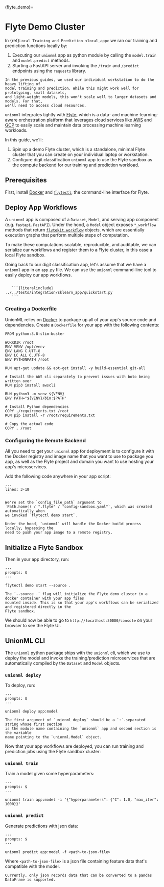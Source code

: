 (flyte_demo)=

# Flyte Demo Cluster

In {ref}`Local Training and Prediction <local_app>` we ran our training and prediction
functions locally by:

1. Executing our `unionml` app as python module by calling the `model.train` and
   `model.predict` methods.
2. Starting a FastAPI server and invoking the `/train` and `/predict` endpoints using
   the `requests` library.

```{note}
In the previous guides, we used our individual workstation to do the heavy lifting of
model training and prediction. While this might work well for prototyping, small datasets,
and light-weight models, this won't scale well to larger datasets and models. For that,
we'll need to access cloud resources.
```

`unionml` integrates tightly with [Flyte](https://docs.flyte.org/en/latest/), which is
a data- and machine-learning-aware orchestration platform that leverages cloud services like
[AWS](https://aws.amazon.com/) and [GCP](https://cloud.google.com/) to easily scale and
maintain data processing machine learning workloads.

In this guide, we'll:

1. Spin up a demo Flyte cluster, which is a standalone, minimal Flyte cluster that you can
   create on your individual laptop or workstation.
2. Configure digit classification `unionml` app to use the Flyte sandbox as the compute
   backend for our training and prediction workload.

## Prerequisites

First, install [Docker](https://docs.docker.com/get-docker/) and
[`flytectl`](https://docs.flyte.org/projects/flytectl/en/latest/index.html#installation),
the command-line interface for Flyte.


## Deploy App Workflows

A `unionml` app is composed of a `Dataset`, `Model`, and serving app component
(e.g. `fastapi.FastAPI`). Under the hood, a `Model` object exposes
`*_workflow` methods that return [`flytekit.workflow`](https://docs.flyte.org/projects/flytekit/en/latest/generated/flytekit.workflow.html#flytekit.workflow) objects, which are essentially
execution graphs that perform multiple steps of computation.

To make these computations scalable, reproducible, and auditable, we can serialize
our workflows and register them to a Flyte cluster, in this case a local Flyte sandbox.

Going back to our digit classification app, let's assume that we have a `unionml`
app in an `app.py` file. We can use the `unionml` command-line tool to easily deploy
our app workflows.

````{dropdown} See app source

   ```{literalinclude} ../../tests/integration/sklearn_app/quickstart.py
   ```

````
### Creating a Dockerfile

UnionML relies on [Docker](https://www.docker.com/) to package up all of your app's
source code and dependencies. Create a `Dockerfile` for your app with the following
contents:

```{code-block} docker
FROM python:3.8-slim-buster

WORKDIR /root
ENV VENV /opt/venv
ENV LANG C.UTF-8
ENV LC_ALL C.UTF-8
ENV PYTHONPATH /root

RUN apt-get update && apt-get install -y build-essential git-all

# Install the AWS cli separately to prevent issues with boto being written over
RUN pip3 install awscli

RUN python3 -m venv ${VENV}
ENV PATH="${VENV}/bin:$PATH"

# Install Python dependencies
COPY ./requirements.txt /root
RUN pip install -r /root/requirements.txt

# Copy the actual code
COPY . /root
```

### Configuring the Remote Backend

All you need to get your `unionml` app for deployment is to configure it with the
Docker registry and image name that you want to use to package you app, as well as the
Flyte project and domain you want to use hosting your app's microservices.

Add the following code anywhere in your app script:

```{literalinclude} ../../tests/integration/sklearn_app/remote_config.py
---
lines: 3-10
---
```

```{important}
We're set the `config_file_path` argument to
`Path.home() / ".flyte" / "config-sandbox.yaml"`, which was created automatically when
we invoked `flytectl demo start`.

Under the hood, `unionml` will handle the Docker build process locally, bypassing the
need to push your app image to a remote registry.
```

## Initialize a Flyte Sandbox

Then in your app directory, run:

```{prompt} bash
---
prompts: $
---

flytectl demo start --source .
```

```{note}
The `--source .` flag will initialize the Flyte demo cluster in a docker container with your app files
mounted inside. This is so that your app's workflows can be serialized and registered directly in the
Flyte sandbox.
```

We should now be able to go to `http://localhost:30080/console` on your browser to see the Flyte UI.

## UnionML CLI

The `unionml` python package ships with the `unionml` cli, which we use to deploy the model and
invoke the training/prediction microservices that are automatically compiled by the `Dataset` and
`Model` objects.

### `unionml deploy`

To deploy, run:

```{prompt} bash
---
prompts: $
---

unionml deploy app:model
```

```{note}
The first argument of `unionml deploy` should be a `:`-separated string whose first section
is the module name containing the `unionml` app and second section is the variable
name pointing to the `unionml.Model` object.
```

Now that your app workflows are deployed, you can run training and prediction jobs using
the Flyte sandbox cluster:

### `unionml train`

Train a model given some hyperparameters:

```{prompt} bash
---
prompts: $
---

unionml train app:model -i '{"hyperparameters": {"C": 1.0, "max_iter": 1000}}'
```

### `unionml predict`

Generate predictions with json data:

```{prompt} bash
---
prompts: $
---

unionml predict app:model -f <path-to-json-file>
```

Where `<path-to-json-file>` is a json file containing feature data that's compatible with the model.

```{note}
Currently, only json records data that can be converted to a pandas DataFrame is supported.
```

